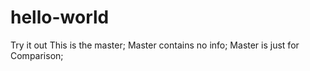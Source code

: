 # hello-world
Try it out
This is the master;
Master contains no info;
Master is just for Comparison;
